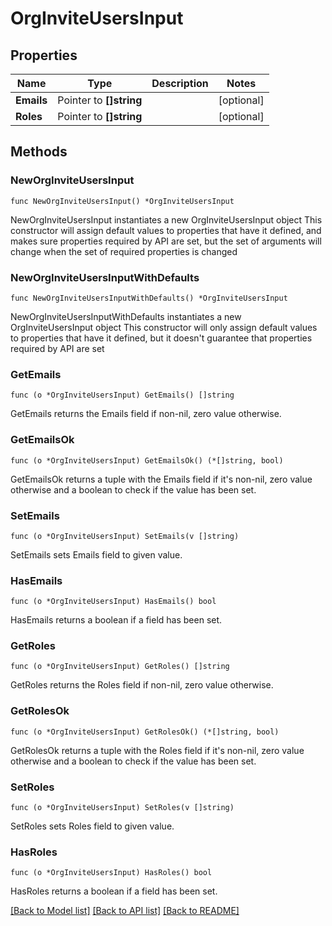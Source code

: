 # OrgInviteUsersInput

## Properties

Name | Type | Description | Notes
------------ | ------------- | ------------- | -------------
**Emails** | Pointer to **[]string** |  | [optional] 
**Roles** | Pointer to **[]string** |  | [optional] 

## Methods

### NewOrgInviteUsersInput

`func NewOrgInviteUsersInput() *OrgInviteUsersInput`

NewOrgInviteUsersInput instantiates a new OrgInviteUsersInput object
This constructor will assign default values to properties that have it defined,
and makes sure properties required by API are set, but the set of arguments
will change when the set of required properties is changed

### NewOrgInviteUsersInputWithDefaults

`func NewOrgInviteUsersInputWithDefaults() *OrgInviteUsersInput`

NewOrgInviteUsersInputWithDefaults instantiates a new OrgInviteUsersInput object
This constructor will only assign default values to properties that have it defined,
but it doesn't guarantee that properties required by API are set

### GetEmails

`func (o *OrgInviteUsersInput) GetEmails() []string`

GetEmails returns the Emails field if non-nil, zero value otherwise.

### GetEmailsOk

`func (o *OrgInviteUsersInput) GetEmailsOk() (*[]string, bool)`

GetEmailsOk returns a tuple with the Emails field if it's non-nil, zero value otherwise
and a boolean to check if the value has been set.

### SetEmails

`func (o *OrgInviteUsersInput) SetEmails(v []string)`

SetEmails sets Emails field to given value.

### HasEmails

`func (o *OrgInviteUsersInput) HasEmails() bool`

HasEmails returns a boolean if a field has been set.

### GetRoles

`func (o *OrgInviteUsersInput) GetRoles() []string`

GetRoles returns the Roles field if non-nil, zero value otherwise.

### GetRolesOk

`func (o *OrgInviteUsersInput) GetRolesOk() (*[]string, bool)`

GetRolesOk returns a tuple with the Roles field if it's non-nil, zero value otherwise
and a boolean to check if the value has been set.

### SetRoles

`func (o *OrgInviteUsersInput) SetRoles(v []string)`

SetRoles sets Roles field to given value.

### HasRoles

`func (o *OrgInviteUsersInput) HasRoles() bool`

HasRoles returns a boolean if a field has been set.


[[Back to Model list]](../README.md#documentation-for-models) [[Back to API list]](../README.md#documentation-for-api-endpoints) [[Back to README]](../README.md)


